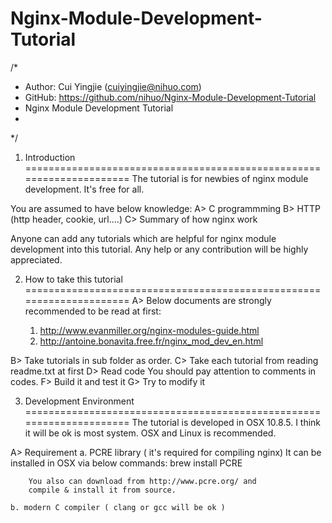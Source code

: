 Nginx-Module-Development-Tutorial
=================================

/*
 *	Author: Cui Yingjie (cuiyingjie@nihuo.com)
 *  GitHub: https://github.com/nihuo/Nginx-Module-Development-Tutorial
 * 	Nginx Module Development Tutorial
 * 
 */


1) Introduction
=====================================================================
The tutorial is for newbies of nginx module development. It's free for all. 

You are assumed to have below knowledge:
	A> C programmming
	B> HTTP (http header, cookie, url....)
	C> Summary of how nginx work


Anyone can add any tutorials which are helpful for nginx module development 
into this tutorial. Any help or any contribution will be highly appreciated.



2) How to take this tutorial
=====================================================================
A> Below documents are strongly recommended to be read at first:

	1. http://www.evanmiller.org/nginx-modules-guide.html
	2. http://antoine.bonavita.free.fr/nginx_mod_dev_en.html

B> Take tutorials in sub folder as order. 
C> Take each tutorial from reading readme.txt at first
D> Read code
	You should pay attention to comments in codes.
F> Build it and test it
G> Try to modify it


3) Development Environment
=====================================================================
The tutorial is developed in OSX 10.8.5. I think it will be ok is most system. 
OSX and Linux is recommended. 

A> Requirement
	a. PCRE library ( it's required for compiling nginx)
		It can be installed in OSX via below commands:
			brew install PCRE

		You also can download from http://www.pcre.org/ and 
		compile & install it from source. 

	b. modern C compiler ( clang or gcc will be ok )

